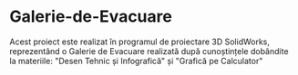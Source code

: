 # Galerie-de-Evacuare
Acest proiect este realizat în programul de proiectare 3D SolidWorks, reprezentând o Galerie de Evacuare realizată după cunoștințele dobândite la materiile: "Desen Tehnic și Infografică" și "Grafică pe Calculator"
